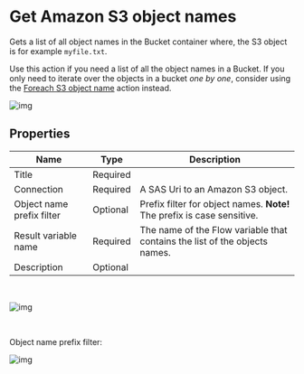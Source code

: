# Get Amazon S3 object names

Gets a list of all object names in the Bucket container where, the S3 object is for example `myfile.txt`.

Use this action if you need a list of all the object names in a Bucket. If you only need to iterate over the objects in a bucket _one by one_, consider using the [Foreach S3 object name](foreach-s3object-name.md) action instead.

![img](https://profitbasedocs.blob.core.windows.net/flowimages/bucket3.png)


## Properties

| Name             | Type      |Description                                             |
|------------------|-----------|--------------------------------------------------------|
| Title            | Required  |      |
| Connection       | Required  | A SAS Uri to an Amazon S3 object.       |
| Object name prefix filter       | Optional  | Prefix filter for object names. **Note!** The prefix is case sensitive.  |
| Result variable name | Required | The name of the Flow variable that contains the list of the objects names. |
| Description | Optional | |

<br/>

![img](https://profitbasedocs.blob.core.windows.net/flowimages/bucket2.png)

<br/>

Object name prefix filter:

![img](https://profitbasedocs.blob.core.windows.net/flowimages/bucket4.png)


